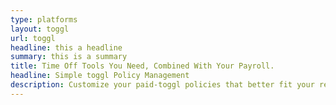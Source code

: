 ```yaml
---
type: platforms
layout: toggl
url: toggl
headline: this a headline
summary: this is a summary
title: Time Off Tools You Need, Combined With Your Payroll.
headline: Simple toggl Policy Management 
description: Customize your paid-toggl policies that better fit your remote team. Either choose from the pre-packaged time off policies or create your own instantly.
---
```


